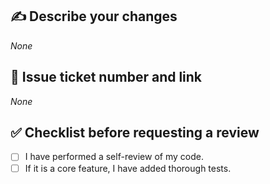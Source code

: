 ## ✍️ Describe your changes

_None_

## 🔗 Issue ticket number and link

_None_

## ✅ Checklist before requesting a review

- [ ] I have performed a self-review of my code.
- [ ] If it is a core feature, I have added thorough tests.
